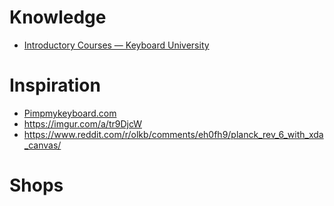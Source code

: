 
# Knowledge
- [Introductory Courses — Keyboard University](https://keyboard.university/100-courses)

# Inspiration
- [Pimpmykeyboard.com](https://pimpmykeyboard.com/)
- https://imgur.com/a/tr9DjcW
- https://www.reddit.com/r/olkb/comments/eh0fh9/planck_rev_6_with_xda_canvas/

# Shops
